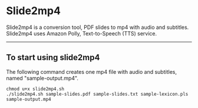 # Slide2mp4

Slide2mp4 is a conversion tool, PDF slides to mp4 with audio and subtitles.   
Slide2mp4 uses Amazon Polly, Text-to-Speech (TTS) service.

----

## To start using slide2mp4

The following command creates one mp4 file with audio and subtitles, named "sample-output.mp4".

```
chmod u+x slide2mp4.sh
./slide2mp4.sh sample-slides.pdf sample-slides.txt sample-lexicon.pls sample-output.mp4
```

